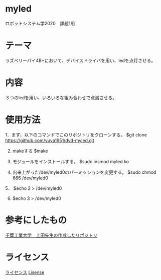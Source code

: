 # myled
ロボットシステム学2020　課題1用

# テーマ
ラズベリーパイ4B+において、デバイスドライバを用い、ledを点灯させる。

# 内容
３つのledを用い、いろいろな組み合わせで点滅させる。

# 使用方法
1．まず、以下のコマンドでこのリポジトリをクローンする。
    $git clone https://github.com/yuya1951/dvd-myled.git
    
2. makeする
    $make
    
3. モジュールをインストールする。
    $sudo insmod myled.ko
    
4. 出来上がった/dev/myled0のパーミッションを変更する。
    $sudo chmod 666 /dev/myled0
    
5．
    $echo 2 > /dev/myled0
    
6.
    $echo 3 > /dev/myled0
    
 
# 参考にしたもの
[千葉工業大学　上田先生の作成したリポジトリ](https://github.com/ryuichiueda/robosys_device_drivers)

# ライセンス
[ライセンス](https://github.com/yuya1951/dvd-myled/blob/main/COPYING)
[Lisense](https://github.com/yuya1951/dvd-myled/blob/main/COPYING)

